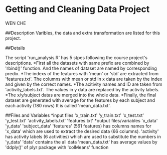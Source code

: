 # Getting and Cleaning Data Project

WEN CHE

##Description
Varibles, the data and extra transformation are listed for this project.

##Details

The script 'run_analysis.R' has 5 stpes following the course project's descriptions.
*First all the datasets with same prefix are combined by 'rbind()' function. 
 And the names of dataset are named by corresponding predix.
*The indexs of the features with 'mean' or 'std' are extracted from 'features.txt'. 
 The columns with mean or std in x data are taken by the index and given by the correct names.
*The acitivity names and ID are taken from 'activity_labels.txt'.
 The values in y data are replaced by the activity labels.
*The x/y/subject datas are merged into the whole data.
*Finally, the final dataset are generated with average for the features by each subject and each activity (180 rows)
 It is called 'mean_data.txt'.
 
 ##Files and Variables
 *input files 'x_train.txt' 'y_train.txt' 'x_test.txt' 'y_test.txt' 'activity_labels.txt' 'features.txt'
 *output files/variables
               'x_data' 'y_data' 'subject_data'
               'features' (561 features) has columns names for 'x_data' which are used to extract the desired data (66 columns).
               'activity' has activity labels (6 activities) which are used to substitute the numbers in 'y_data'
               'data' contains the all data
               'mean_data.txt' has average values by 'ddply()' of plyr package with 'colMeans' function
 
